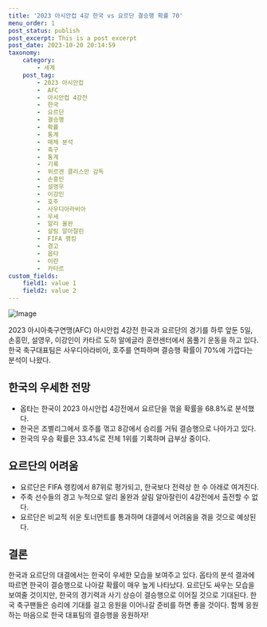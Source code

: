 ```yaml
---
title: '2023 아시안컵 4강 한국 vs 요르단 결승행 확률 70'
menu_order: 1
post_status: publish
post_excerpt: This is a post excerpt
post_date: 2023-10-20 20:14:59
taxonomy:
    category:
        - 세계
    post_tag:
        - 2023 아시안컵
        -  AFC
        -  아시안컵 4강전
        -  한국
        -  요르단
        -  결승행
        -  확률
        -  통계
        -  매체 분석
        -  축구
        -  통계
        -  기록
        -  위르겐 클리스만 감독
        -  손흥민
        -  설영우
        -  이강인
        -  호주
        -  사우디아라비아
        -  우세
        -  알리 올완
        -  살림 알아잘린
        -  FIFA 랭킹
        -  경고
        -  옵타
        -  이란
        -  카타르
custom_fields:
    field1: value 1
    field2: value 2
---
```


![Image](https://imgnews.pstatic.net/image/023/2024/02/06/0003815301_001_20240206181301063.jpg?type=w647)


2023 아시아축구연맹(AFC) 아시안컵 4강전 한국과 요르단의 경기를 하루 앞둔 5일, 손흥민, 설영우, 이강인이 카타르 도하 알에글라 훈련센터에서 몸풀기 운동을 하고 있다. 한국 축구대표팀은 사우디아라비아, 호주를 연파하며 결승행 확률이 70%에 가깝다는 분석이 나왔다.

## 한국의 우세한 전망
- 옵타는 한국이 2023 아시안컵 4강전에서 요르단을 꺾을 확률을 68.8%로 분석했다.
- 한국은 조별리그에서 호주를 꺾고 8강에서 승리를 거둬 결승행으로 나아가고 있다.
- 한국의 우승 확률은 33.4%로 전체 1위를 기록하며 급부상 중이다.

## 요르단의 어려움
- 요르단은 FIFA 랭킹에서 87위로 평가되고, 한국보다 전력상 한 수 아래로 여겨진다.
- 주축 선수들의 경고 누적으로 알리 올완과 살림 알아잘린이 4강전에서 출전할 수 없다.
- 요르단은 비교적 쉬운 토너먼트를 통과하며 대결에서 어려움을 겪을 것으로 예상된다.

## 결론
한국과 요르단의 대결에서는 한국이 우세한 모습을 보여주고 있다. 옵타의 분석 결과에 따르면 한국이 결승행으로 나아갈 확률이 매우 높게 나타났다. 요르단도 싸우는 모습을 보여줄 것이지만, 한국의 경기력과 사기 상승이 결승행으로 이어질 것으로 기대된다. 한국 축구팬들은 승리에 기대를 걸고 응원을 이어나갈 준비를 하면 좋을 것이다. 함께 응원하는 마음으로 한국 대표팀의 결승행을 응원하자!
